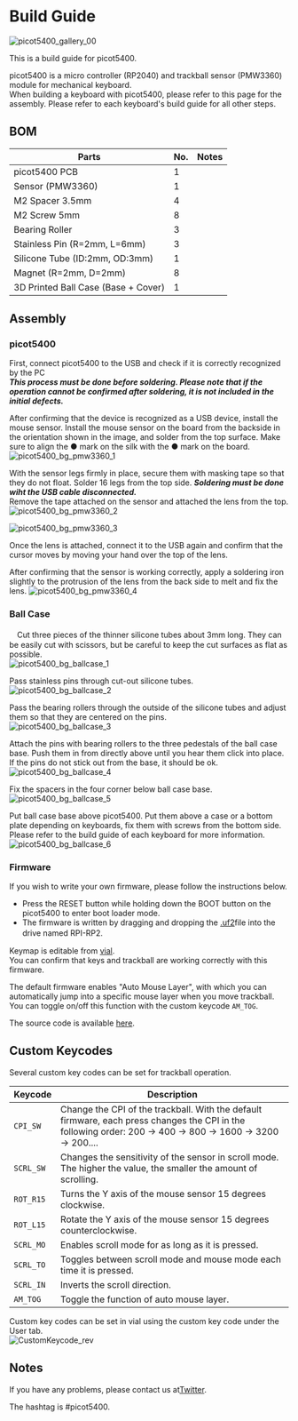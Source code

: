 # Build Guide

![picot5400_gallery_00](/images/gallery_00.jpg)

This is a build guide for picot5400.  

picot5400 is a micro controller (RP2040) and trackball sensor (PMW3360) module for mechanical keyboard.  
When building a keyboard with picot5400, please refer to this page for the assembly. Please refer to each keyboard's build guide for all other steps.

## BOM

|Parts|No.|Notes|
|---|---|---|
|picot5400 PCB|1||
|Sensor (PMW3360)|1||
|M2 Spacer 3.5mm|4||
|M2 Screw 5mm|8||
|Bearing Roller|3||
|Stainless Pin (R=2mm, L=6mm)|3||
|Silicone Tube (ID:2mm, OD:3mm)|1||
|Magnet (R=2mm, D=2mm)|8||
|3D Printed Ball Case (Base + Cover)|1||

## Assembly
### picot5400

  First, connect picot5400 to the USB and check if it is correctly recognized by the PC  
  ***This process must be done before soldering. Please note that if the operation cannot be confirmed after soldering, it is not included in the initial defects.***  

  After confirming that the device is recognized as a USB device, install the mouse sensor. Install the mouse sensor on the board from the backside in the orientation shown in the image, and solder from the top surface. Make sure to align the ● mark on the silk with the ● mark on the board.   
  ![picot5400_bg_pmw3360_1](/images/bg_pmw3360_1.jpg)

  With the sensor legs firmly in place, secure them with masking tape so that they do not float. Solder 16 legs from the top side. ***Soldering must be done wiht the USB cable disconnected.***  
  Remove the tape attached on the sensor and attached the lens from the top.    
  ![picot5400_bg_pmw3360_2](/images/bg_pmw3360_2.jpg)

  ![picot5400_bg_pmw3360_3](/images/bg_pmw3360_3.jpg)

  Once the lens is attached, connect it to the USB again and confirm that the cursor moves by moving your hand over the top of the lens.

  After confirming that the sensor is working correctly, apply a soldering iron slightly to the protrusion of the lens from the back side to melt and fix the lens.
  ![picot5400_bg_pmw3360_4](/images/bg_pmw3360_4.jpg)  

### Ball Case

　Cut three pieces of the thinner silicone tubes about 3mm long. They can be easily cut with scissors, but be careful to keep the cut surfaces as flat as possible.  
  ![picot5400_bg_ballcase_1](/images/bg_ballcase_1.jpg)  

  Pass stainless pins through cut-out silicone tubes.  
  ![picot5400_bg_ballcase_2](/images/bg_ballcase_2.jpg)  

  Pass the bearing rollers through the outside of the silicone tubes and adjust them so that they are centered on the pins.  
  ![picot5400_bg_ballcase_3](/images/bg_ballcase_3.jpg)  

  Attach the pins with bearing rollers to the three pedestals of the ball case base. Push them in from directly above until you hear them click into place. If the pins do not stick out from the base, it should be ok.
  ![picot5400_bg_ballcase_4](/images/bg_ballcase_4.jpg)  

  Fix the spacers in the four corner below ball case base.  
  ![picot5400_bg_ballcase_5](/images/bg_ballcase_5.jpg)  

  Put ball case base above picot5400. Put them above a case or a bottom plate depending on keyboards, fix them with screws from the bottom side. Please refer to the build guide of each keyboard for more information.  
  ![picot5400_bg_ballcase_6](/images/bg_ballcase_6.jpg)  

### Firmware

  If you wish to write your own firmware, please follow the instructions below.

  - Press the RESET button while holding down the BOOT button on the picot5400 to enter boot loader mode.
  - The firmware is written by dragging and dropping the [.uf2](https://github.com/aki27kbd/picot5400/blob/main/firmware/aki27_picot5400_vial.uf2)file into the drive named RPI-RP2.  　

  Keymap is editable from [vial](https://vial.rocks/).  
  You can confirm that keys and trackball are working correctly with this firmware.

  The default firmware enables "Auto Mouse Layer", with which you can automatically jump into a specific mouse layer when you move trackball. You can toggle on/off this function with the custom keycode `AM_TOG`.

  The source code is available [here](https://github.com/aki27kbd/vial-qmk/tree/vial/keyboards/aki27/picot5400).


## Custom Keycodes

  Several custom key codes can be set for trackball operation.

  Keycode   |Description
  ---------|-----------
  `CPI_SW`  |Change the CPI of the trackball. With the default firmware, each press changes the CPI in the following order: 200 -> 400 -> 800 -> 1600 -> 3200 -> 200....
  `SCRL_SW` |Changes the sensitivity of the sensor in scroll mode. The higher the value, the smaller the amount of scrolling.
  `ROT_R15` |Turns the Y axis of the mouse sensor 15 degrees clockwise.
  `ROT_L15` |Rotate the Y axis of the mouse sensor 15 degrees counterclockwise.
  `SCRL_MO` |	Enables scroll mode for as long as it is pressed.
  `SCRL_TO` |Toggles between scroll mode and mouse mode each time it is pressed.
  `SCRL_IN` |Inverts the scroll direction.
  `AM_TOG` |Toggle the function of auto mouse layer.

  Custom key codes can be set in vial using the custom key code under the User tab.  
  ![CustomKeycode_rev](/images/bg_customkeycode.jpg)



## Notes
If you have any problems, please contact us at[Twitter](https://twitter.com/aki27kbd).

The hashtag is #picot5400.
